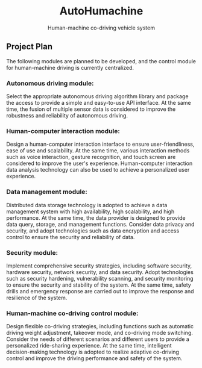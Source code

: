 
<h1 align="center">AutoHumachine</h1>
<div align="center">
Human-machine co-driving vehicle system
</div>

## Project Plan
The following modules are planned to be developed, and the control module for human-machine driving is currently centralized.

### Autonomous driving module: 
Select the appropriate autonomous driving algorithm library and package the access to provide a simple and easy-to-use API interface. At the same time, the fusion of multiple sensor data is considered to improve the robustness and reliability of autonomous driving.

### Human-computer interaction module: 
Design a human-computer interaction interface to ensure user-friendliness, ease of use and scalability. At the same time, various interaction methods such as voice interaction, gesture recognition, and touch screen are considered to improve the user's experience. Human-computer interaction data analysis technology can also be used to achieve a personalized user experience.

### Data management module: 
Distributed data storage technology is adopted to achieve a data management system with high availability, high scalability, and high performance. At the same time, the data provider is designed to provide data query, storage, and management functions. Consider data privacy and security, and adopt technologies such as data encryption and access control to ensure the security and reliability of data.

### Security module: 
Implement comprehensive security strategies, including software security, hardware security, network security, and data security. Adopt technologies such as security hardening, vulnerability scanning, and security monitoring to ensure the security and stability of the system. At the same time, safety drills and emergency response are carried out to improve the response and resilience of the system.

### Human-machine co-driving control module: 
Design flexible co-driving strategies, including functions such as automatic driving weight adjustment, takeover mode, and co-driving mode switching. Consider the needs of different scenarios and different users to provide a personalized ride-sharing experience. At the same time, intelligent decision-making technology is adopted to realize adaptive co-driving control and improve the driving performance and safety of the system.
